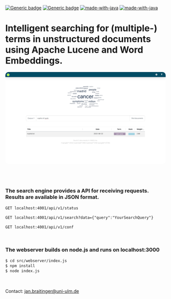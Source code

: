 
[![Generic badge](https://img.shields.io/badge/version-0.5-orange.svg)](https://shields.io/)
[![Generic badge](https://img.shields.io/badge/maintaining-yes-green.svg)](https://shields.io/)
[![made-with-java](https://img.shields.io/badge/Made%20with-Java-1f425f.svg)](https://www.java.com)
[![made-with-java](https://img.shields.io/badge/Made%20with-Node.js-1f425f.svg)](https://www.nodejs.com)


# Intelligent searching for (multiple-) terms in unstructured documents using Apache Lucene and Word Embeddings.
<img src="screenshot.png" style="border-radius:10px;">

<br/><br/>

### The search engine provides a API for receiving requests. Results are available in JSON format. 
```console
GET localhost:4001/api/v1/status
```
```console
GET localhost:4001/api/v1/search?data={"query":"YourSearchQuery"}
```
```console
GET localhost:4001/api/v1/conf
```
<br/>

### The webserver builds on node.js and runs on localhost:3000
 ```console
 $ cd src/webserver/index.js
 $ npm install 
 $ node index.js
```


<br/><br/>
Contact: jan.braitinger@uni-ulm.de

